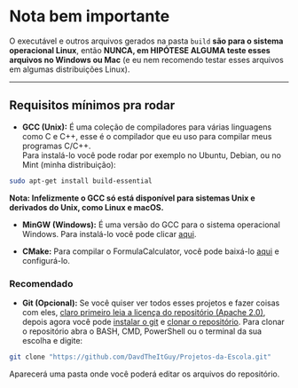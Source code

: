 # Nota bem importante
O executável e outros arquivos gerados na pasta `build` **são para o sistema operacional Linux**, então **NUNCA, em HIPÓTESE ALGUMA teste esses arquivos no Windows ou Mac** (e eu nem recomendo testar esses arquivos em algumas distribuições Linux).

---

## Requisitos mínimos pra rodar
- **GCC (Unix):** É uma coleção de compiladores para várias linguagens como C e C++, esse é o compilador que eu uso para compilar meus programas C/C++.  
Para instalá-lo você pode rodar por exemplo no Ubuntu, Debian, ou no Mint (minha distribuição):
```bash
sudo apt-get install build-essential
```  
**Nota: Infelizmente o GCC só está disponível para sistemas Unix e derivados do Unix, como Linux e macOS.**  

- **MinGW (Windows):** É uma versão do GCC para o sistema operacional Windows. Para instalá-lo você pode clicar [aqui](https://sourceforge.net/projects/mingw/).

- **CMake:** Para compilar o FormulaCalculator, você pode baixá-lo [aqui](https://cmake.org/) e configurá-lo.
### Recomendado
- **Git (Opcional):** Se você quiser ver todos esses projetos e fazer coisas com eles, [claro primeiro leia a licença do repositório (Apache 2.0)](https://github.com/DavdTheItGuy/Projetos-da-Escola/blob/main/LICENSE), depois agora você pode [instalar o git](https://git-scm.com/downloads) e [clonar o repositório](https://git-scm.com/docs/git-clone). Para clonar o repositório abra o BASH, CMD, PowerShell ou o terminal da sua escolha e digite:
```bash
git clone "https://github.com/DavdTheItGuy/Projetos-da-Escola.git"
```
Aparecerá uma pasta onde você poderá editar os arquivos do repositório.